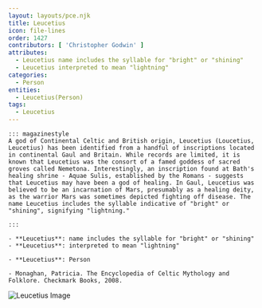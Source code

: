 ```yaml
---
layout: layouts/pce.njk
title: Leucetius
icon: file-lines
order: 1427
contributors: [ 'Christopher Godwin' ]
attributes:
  - Leucetius name includes the syllable for "bright" or "shining"
  - Leucetius interpreted to mean "lightning"
categories:
  - Person
entities:
  - Leucetius(Person)
tags:
  - Leucetius
---
```

``` tab [group1:Info]
::: magazinestyle
A god of Continental Celtic and British origin, Leucetius (Loucetius, Leucetius) has been identified from a handful of inscriptions located in continental Gaul and Britain. While records are limited, it is known that Leucetius was the consort of a famed goddess of sacred groves called Nemetona. Interestingly, an inscription found at Bath's healing shrine - Aquae Sulis, established by the Romans - suggests that Leucetius may have been a god of healing. In Gaul, Leucetius was believed to be an incarnation of Mars, presumably as a healing deity, as the warrior Mars was sometimes depicted fighting off disease. The name Leucetius includes the syllable indicative of "bright" or "shining", signifying "lightning."

:::
```
``` tab [group1:Attributes]
- **Leucetius**: name includes the syllable for "bright" or "shining"
- **Leucetius**: interpreted to mean "lightning"
```
``` tab [group1:Entities]
- **Leucetius**: Person
```
``` tab [group1:Sources]
- Monaghan, Patricia. The Encyclopedia of Celtic Mythology and Folklore. Checkmark Books, 2008.
```
![Leucetius Image](https://upload.wikimedia.org/wikipedia/commons/thumb/d/d7/Autel_d%C3%A9di%C3%A9_%C3%A0_Mars_Loucetios-Mus%C3%A9e_arch%C3%A9ologique_de_Strasbourg.jpg/1200px-Autel_d%C3%A9di%C3%A9_%C3%A0_Mars_Loucetios-Mus%C3%A9e_arch%C3%A9ologique_de_Strasbourg.jpg)
